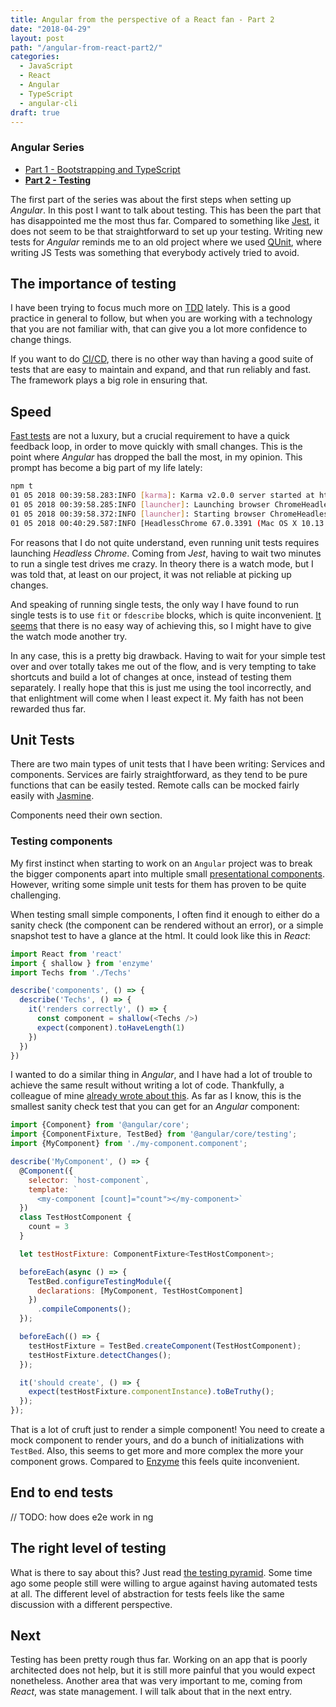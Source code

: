 ```yaml
---
title: Angular from the perspective of a React fan - Part 2
date: "2018-04-29"
layout: post
path: "/angular-from-react-part2/"
categories:
  - JavaScript
  - React
  - Angular
  - TypeScript
  - angular-cli
draft: true
---
```


<div class="guide">

### Angular Series

- [Part 1 - Bootstrapping and TypeScript](angular-from-react-part1/)
- [**Part 2 - Testing**](angular-from-react-part2/)

</div>

The first part of the series was about the first steps when setting up _Angular_. In this post I want to talk about testing. This has been the part that has disappointed me the most thus far. Compared to something like [Jest](https://facebook.github.io/jest/), it does not seem to be that straightforward to set up your testing. Writing new tests for _Angular_ reminds me to an old project where we used [QUnit](http://qunitjs.com/), where writing JS Tests was something that everybody actively tried to avoid.

## The importance of testing

I have been trying to focus much more on [TDD](https://en.wikipedia.org/wiki/Test-driven_development) lately. This is a good practice in general to follow, but when you are working with a technology that you are not familiar with, that can give you a lot more confidence to change things.

If you want to do [CI/CD](https://en.wikipedia.org/wiki/CI/CD), there is no other way than having a good suite of tests that are easy to maintain and expand, and that run reliably and fast. The framework plays a big role in ensuring that.

<!--more-->

## Speed

[Fast tests](https://xkcd.com/303/) are not a luxury, but a crucial requirement
to have a quick feedback loop, in order to move quickly with small changes. This
is the point where _Angular_ has dropped the ball the most, in my opinion. This
prompt has become a big part of my life lately:

```bash
npm t
01 05 2018 00:39:58.283:INFO [karma]: Karma v2.0.0 server started at http://0.0.0.0:9876/
01 05 2018 00:39:58.285:INFO [launcher]: Launching browser ChromeHeadless with unlimited concurrency
01 05 2018 00:39:58.372:INFO [launcher]: Starting browser ChromeHeadless
01 05 2018 00:40:29.587:INFO [HeadlessChrome 67.0.3391 (Mac OS X 10.13.4)]: Connected on socket jC8ho-ctNv4E4irCAAAA with id 26948242
```

For reasons that I do not quite understand, even running unit tests requires launching _Headless Chrome_. Coming from _Jest_, having to wait two minutes to run a single test drives me crazy. In theory there is a watch mode, but I was told that, at least on our project, it was not reliable at picking up changes.

And speaking of running single tests, the only way I have found to run single tests is to use `fit` or `fdescribe` blocks, which is quite inconvenient. [It seems](https://stackoverflow.com/a/43669082/3785) that there is no easy way of achieving this, so I might have to give the watch mode another try.

In any case, this is a pretty big drawback. Having to wait for your simple test over and over totally takes me out of the flow, and is very tempting to take shortcuts and build a lot of changes at once, instead of testing them separately. I really hope that this is just me using the tool incorrectly, and that enlightment will come when I least expect it. My faith has not been rewarded thus far.

## Unit Tests

There are two main types of unit tests that I have been writing: Services and components. Services are fairly straightforward, as they tend to be pure functions that can be easily tested. Remote calls can be mocked fairly easily with [Jasmine](https://jasmine.github.io/).

Components need their own section.

### Testing components

My first instinct when starting to work on an `Angular` project was to break the bigger components apart into multiple small [presentational components](https://medium.com/@dan_abramov/smart-and-dumb-components-7ca2f9a7c7d0). However, writing some simple unit tests for them has proven to be quite challenging.

When testing small simple components, I often find it enough to either do a sanity check (the component can be rendered without an error), or a simple snapshot test to have a glance at the html. It could look like this in _React_: 

```javascript
import React from 'react'
import { shallow } from 'enzyme'
import Techs from './Techs'

describe('components', () => {
  describe('Techs', () => {
    it('renders correctly', () => {
      const component = shallow(<Techs />)
      expect(component).toHaveLength(1)
    })
  })
})
```

I wanted to do a similar thing in _Angular_, and I have had a lot of trouble to
achieve the same result without writing a lot of code. Thankfully, a colleague of mine [already wrote about this](https://medium.com/@AikoPath/testing-angular-components-with-input-3bd6c07cfaf6). As far as I know, this is the smallest sanity check test that you can get for an _Angular_ component:

```javascript
import {Component} from '@angular/core';
import {ComponentFixture, TestBed} from '@angular/core/testing';
import {MyComponent} from './my-component.component';

describe('MyComponent', () => {
  @Component({
    selector: `host-component`,
    template: `
      <my-component [count]="count"></my-component>`
  })
  class TestHostComponent {
    count = 3
  }

  let testHostFixture: ComponentFixture<TestHostComponent>;

  beforeEach(async () => {
    TestBed.configureTestingModule({
      declarations: [MyComponent, TestHostComponent]
    })
      .compileComponents();
  });

  beforeEach(() => {
    testHostFixture = TestBed.createComponent(TestHostComponent);
    testHostFixture.detectChanges();
  });

  it('should create', () => {
    expect(testHostFixture.componentInstance).toBeTruthy();
  });
});
```

That is a lot of cruft just to render a simple component! You need to create a mock component to render yours, and do a bunch of initializations with `TestBed`. Also, this seems to get more and more complex the more your component grows. Compared to [Enzyme](https://airbnb.io/enzyme/) this feels quite inconvenient.

## End to end tests

// TODO: how does e2e work in ng

## The right level of testing

What is there to say about this? Just read [the testing pyramid](https://martinfowler.com/bliki/TestPyramid.html). Some time ago some people still were willing to argue against having automated tests at all. The different level of abstraction for tests feels like the same discussion with a different perspective.

## Next

Testing has been pretty rough thus far. Working on an app that is poorly architected does not help, but it is still more painful that you would expect nonetheless. Another area that was very important to me, coming from _React_, was state management. I will talk about that in the next entry.

